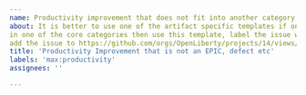 ```yaml
---
name: Productivity improvement that does not fit into another category
about: It is better to use one of the artifact specific templates if one is appropriate. If you have a productivity improvement idea that does not fit
in one of the core categories then use this template, label the issue with max:productivity and
add the issue to https://github.com/orgs/OpenLiberty/projects/14/views/1
title: 'Productivity Improvement that is not an EPIC, defect etc'
labels: 'max:productivity'
assignees: ''

---
```

